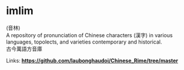 # imlim
(音林)
<br> A repository of pronunciation of Chinese characters (漢字) in various languages, topolects, and varieties contemporary and historical.
<br> 古今萬語方音庫

Links:<b>
<https://github.com/laubonghaudoi/Chinese_Rime/tree/master>
